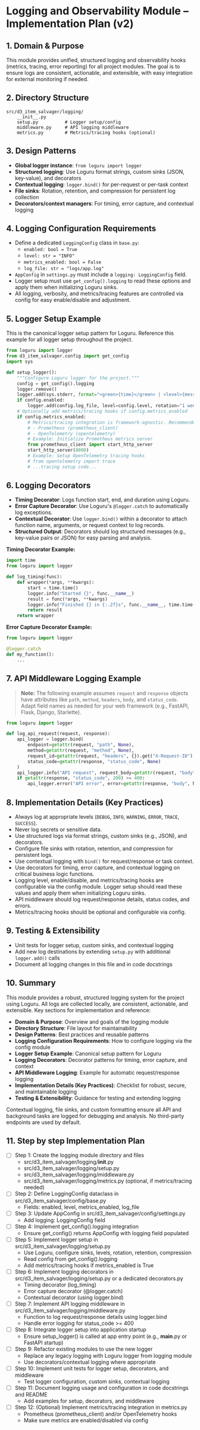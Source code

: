 # Logging and Observability Module – Implementation Plan (v2)

## 1. Domain & Purpose

This module provides unified, structured logging and observability hooks (metrics, tracing, error reporting) for all project modules. The goal is to ensure logs are consistent, actionable, and extensible, with easy integration for external monitoring if needed.

## 2. Directory Structure

```directory
src/d3_item_salvager/logging/
    __init__.py
    setup.py          # Logger setup/config
    middleware.py     # API logging middleware
    metrics.py        # Metrics/tracing hooks (optional)
```

## 3. Design Patterns

- **Global logger instance**: `from loguru import logger`
- **Structured logging**: Use Loguru format strings, custom sinks (JSON, key-value), and decorators
- **Contextual logging**: `logger.bind()` for per-request or per-task context
- **File sinks**: Rotation, retention, and compression for persistent log collection
- **Decorators/context managers**: For timing, error capture, and contextual logging

## 4. Logging Configuration Requirements

- Define a dedicated `LoggingConfig` class in `base.py`:
  - `enabled: bool = True`
  - `level: str = "INFO"`
  - `metrics_enabled: bool = False`
  - `log_file: str = "logs/app.log"`
- `AppConfig` in `settings.py` must include a `logging: LoggingConfig` field.
- Logger setup must use `get_config().logging` to read these options and apply them when initializing Loguru sinks.
- All logging, verbosity, and metrics/tracing features are controlled via config for easy enable/disable and adjustment.

## 5. Logger Setup Example

This is the canonical logger setup pattern for Loguru. Reference this example for all logger setup throughout the project.

```python
from loguru import logger
from d3_item_salvager.config import get_config
import sys

def setup_logger():
    """Configure Loguru logger for the project."""
    config = get_config().logging
    logger.remove()
    logger.add(sys.stderr, format="<green>{time}</green> | <level>{message}</level>", colorize=True)
    if config.enabled:
        logger.add(config.log_file, level=config.level, rotation="1 week", retention="10 days", compression="zip")
    # Optionally add metrics/tracing hooks if config.metrics_enabled
    if config.metrics_enabled:
        # Metrics/tracing integration is framework-agnostic. Recommended options:
        # - Prometheus (prometheus_client)
        # - OpenTelemetry (opentelemetry)
        # Example: Initialize Prometheus metrics server
        from prometheus_client import start_http_server
        start_http_server(8000)
        # Example: Setup OpenTelemetry tracing hooks
        # from opentelemetry import trace
        # ...tracing setup code...
```

## 6. Logging Decorators

- **Timing Decorator**: Logs function start, end, and duration using Loguru.
- **Error Capture Decorator**: Use Loguru's `@logger.catch` to automatically log exceptions.
- **Contextual Decorator**: Use `logger.bind()` within a decorator to attach function name, arguments, or request context to log records.
- **Structured Output**: Decorators should log structured messages (e.g., key-value pairs or JSON) for easy parsing and analysis.

**Timing Decorator Example:**

```python
import time
from loguru import logger

def log_timing(func):
    def wrapper(*args, **kwargs):
        start = time.time()
        logger.info("Started {}", func.__name__)
        result = func(*args, **kwargs)
        logger.info("Finished {} in {:.2f}s", func.__name__, time.time() - start)
        return result
    return wrapper
```

**Error Capture Decorator Example:**

```python
from loguru import logger

@logger.catch
def my_function():
    ...
```

## 7. API Middleware Logging Example

> **Note:** The following example assumes `request` and `response` objects have attributes like `path`, `method`, `headers`, `body`, and `status_code`. Adapt field names as needed for your web framework (e.g., FastAPI, Flask, Django, Starlette).

```python
from loguru import logger

def log_api_request(request, response):
    api_logger = logger.bind(
        endpoint=getattr(request, "path", None),
        method=getattr(request, "method", None),
        request_id=getattr(request, "headers", {}).get("X-Request-ID"),
        status_code=getattr(response, "status_code", None)
    )
    api_logger.info("API request", request_body=getattr(request, "body", None), response_body=getattr(response, "body", None))
    if getattr(response, "status_code", 200) >= 400:
        api_logger.error("API error", error=getattr(response, "body", None))
```

## 8. Implementation Details (Key Practices)

- Always log at appropriate levels (`DEBUG`, `INFO`, `WARNING`, `ERROR`, `TRACE`, `SUCCESS`).
- Never log secrets or sensitive data.
- Use structured logs via format strings, custom sinks (e.g., JSON), and decorators.
- Configure file sinks with rotation, retention, and compression for persistent logs.
- Use contextual logging with `bind()` for request/response or task context.
- Use decorators for timing, error capture, and contextual logging on critical business logic functions.
- Logging level, enable/disable, and metrics/tracing hooks are configurable via the config module. Logger setup should read these values and apply them when initializing Loguru sinks.
- API middleware should log request/response details, status codes, and errors.
- Metrics/tracing hooks should be optional and configurable via config.

## 9. Testing & Extensibility

- Unit tests for logger setup, custom sinks, and contextual logging
- Add new log destinations by extending `setup.py` with additional `logger.add()` calls
- Document all logging changes in this file and in code docstrings

## 10. Summary

This module provides a robust, structured logging system for the project using Loguru. All logs are collected locally, are consistent, actionable, and extensible. Key sections for implementation and reference:

- **Domain & Purpose**: Overview and goals of the logging module
- **Directory Structure**: File layout for maintainability
- **Design Patterns**: Best practices and reusable patterns
- **Logging Configuration Requirements**: How to configure logging via the config module
- **Logger Setup Example**: Canonical setup pattern for Loguru
- **Logging Decorators**: Decorator patterns for timing, error capture, and context
- **API Middleware Logging**: Example for automatic request/response logging
- **Implementation Details (Key Practices)**: Checklist for robust, secure, and maintainable logging
- **Testing & Extensibility**: Guidance for testing and extending logging

Contextual logging, file sinks, and custom formatting ensure all API and background tasks are logged for debugging and analysis. No third-party endpoints are used by default.

## 11. Step by step Implementation Plan

- [ ] Step 1: Create the logging module directory and files
  - src/d3_item_salvager/logging/**init**.py
  - src/d3_item_salvager/logging/setup.py
  - src/d3_item_salvager/logging/middleware.py
  - src/d3_item_salvager/logging/metrics.py (optional, if metrics/tracing needed)
- [ ] Step 2: Define LoggingConfig dataclass in src/d3_item_salvager/config/base.py
  - Fields: enabled, level, metrics_enabled, log_file
- [ ] Step 3: Update AppConfig in src/d3_item_salvager/config/settings.py
  - Add logging: LoggingConfig field
- [ ] Step 4: Implement get_config().logging integration
  - Ensure get_config() returns AppConfig with logging field populated
- [ ] Step 5: Implement logger setup in src/d3_item_salvager/logging/setup.py
  - Use Loguru, configure sinks, levels, rotation, retention, compression
  - Read config from get_config().logging
  - Add metrics/tracing hooks if metrics_enabled is True
- [ ] Step 6: Implement logging decorators in src/d3_item_salvager/logging/setup.py or a dedicated decorators.py
  - Timing decorator (log_timing)
  - Error capture decorator (@logger.catch)
  - Contextual decorator (using logger.bind)
- [ ] Step 7: Implement API logging middleware in src/d3_item_salvager/logging/middleware.py
  - Function to log request/response details using logger.bind
  - Handle error logging for status_code >= 400
- [ ] Step 8: Integrate logger setup into application startup
  - Ensure setup_logger() is called at app entry point (e.g., **main**.py or FastAPI startup)
- [ ] Step 9: Refactor existing modules to use the new logger
  - Replace any legacy logging with Loguru logger from logging module
  - Use decorators/contextual logging where appropriate
- [ ] Step 10: Implement unit tests for logger setup, decorators, and middleware
  - Test logger configuration, custom sinks, contextual logging
- [ ] Step 11: Document logging usage and configuration in code docstrings and README
  - Add examples for setup, decorators, and middleware
- [ ] Step 12: (Optional) Implement metrics/tracing integration in metrics.py
  - Prometheus (prometheus_client) and/or OpenTelemetry hooks
  - Make sure metrics are enabled/disabled via config
